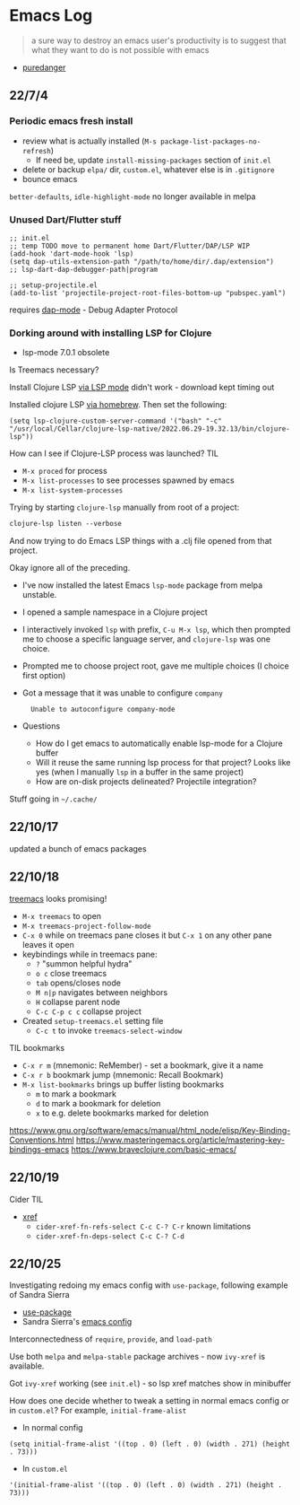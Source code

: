 Emacs Log
=========

> a sure way to destroy an emacs user's productivity is to suggest that what they want to do is not possible with emacs

- [puredanger](https://twitter.com/puredanger/status/21066226956)


## 22/7/4


### Periodic emacs fresh install

* review what is actually installed (`M-s package-list-packages-no-refresh`)
  * If need be, update `install-missing-packages` section of `init.el`
* delete or backup `elpa/` dir, `custom.el`, whatever else is in `.gitignore`
* bounce emacs

`better-defaults`, `idle-highlight-mode` no longer available in melpa


### Unused Dart/Flutter stuff

``` emacs-lisp
;; init.el
;; temp TODO move to permanent home Dart/Flutter/DAP/LSP WIP
(add-hook 'dart-mode-hook 'lsp)
(setq dap-utils-extension-path "/path/to/home/dir/.dap/extension")
;; lsp-dart-dap-debugger-path|program

;; setup-projectile.el
(add-to-list 'projectile-project-root-files-bottom-up "pubspec.yaml")
```

requires [dap-mode](https://github.com/emacs-lsp/dap-mode) - Debug Adapter Protocol

### Dorking around with installing LSP for Clojure


* lsp-mode 7.0.1 obsolete

Is Treemacs necessary?

Install Clojure LSP [via LSP mode](https://emacs-lsp.github.io/lsp-mode/tutorials/clojure-guide/#via-lsp-mode) didn't work - download kept timing out

Installed clojure LSP [via homebrew](https://github.com/clojure-lsp/clojure-lsp/blob/master/docs/installation.md#homebrew-macos-and-linux). Then set the following:

``` emacs-lisp
(setq lsp-clojure-custom-server-command '("bash" "-c" "/usr/local/Cellar/clojure-lsp-native/2022.06.29-19.32.13/bin/clojure-lsp"))
```

How can I see if Clojure-LSP process was launched? TIL

* `M-x proced` for process
* `M-x list-processes` to see processes spawned by emacs
* `M-x list-system-processes`

Trying by starting `clojure-lsp` manually from root of a project:

``` clojure
clojure-lsp listen --verbose
```

And now trying to do Emacs LSP things with a .clj file opened from that project.

Okay ignore all of the preceding.

* I've now installed the latest Emacs `lsp-mode` package from melpa unstable.
* I opened a sample namespace in a Clojure project
* I interactively invoked `lsp` with prefix, `C-u M-x lsp`, which then prompted me to choose a specific language server, and `clojure-lsp` was one choice.
* Prompted me to choose project root, gave me multiple choices (I choice first option)
* Got a message that it was unable to configure `company`

        Unable to autoconfigure company-mode

* Questions
  * How do I get emacs to automatically enable lsp-mode for a Clojure buffer
  * Will it reuse the same running lsp process for that project? Looks like yes (when I manually `lsp` in a buffer in the same project)
  * How are on-disk projects delineated? Projectile integration?

Stuff going in `~/.cache/`


## 22/10/17

updated a bunch of emacs packages


## 22/10/18

[treemacs](https://github.com/Alexander-Miller/treemacs) looks promising!

* `M-x treemacs` to open
* `M-x treemacs-project-follow-mode`
* `C-x 0` while on treemacs pane closes it but `C-x 1` on any other pane leaves it open
* keybindings while in treemacs pane:
  * `?` "summon helpful hydra"
  * `o c` close treemacs
  * `tab` opens/closes node
  * `M n|p` navigates between neighbors
  * `H` collapse parent node
  * `C-c C-p c c` collapse project
* Created `setup-treemacs.el` setting file
  * `C-c t` to invoke `treemacs-select-window`

TIL bookmarks

* `C-x r m` (mnemonic: ReMember) - set a bookmark, give it a name
* `C-x r b` bookmark jump (mnemonic: Recall Bookmark)
* `M-x list-bookmarks` brings up buffer listing bookmarks
  * `m` to mark a bookmark
  * `d` to mark a bookmark for deletion
  * `x` to e.g. delete bookmarks marked for deletion

https://www.gnu.org/software/emacs/manual/html_node/elisp/Key-Binding-Conventions.html
https://www.masteringemacs.org/article/mastering-key-bindings-emacs
https://www.braveclojure.com/basic-emacs/

## 22/10/19

Cider TIL

* [xref](https://metaredux.com/posts/2019/12/11/hard-cider-find-usages.html)
  * `cider-xref-fn-refs-select C-c C-? C-r` known limitations
  * `cider-xref-fn-deps-select C-c C-? C-d`


## 22/10/25

Investigating redoing my emacs config with `use-package`, following example of Sandra Sierra

* [use-package](https://github.com/jwiegley/use-package)
* Sandra Sierra's [emacs config](https://github.com/stuartsierra/dotfiles/tree/bf224ce71ec7e6434293a650449e6c648c4f2a63/.emacs.d)

Interconnectedness of `require`, `provide`, and `load-path`

Use both `melpa` and `melpa-stable` package archives - now `ivy-xref` is available.

Got `ivy-xref` working (see `init.el`) - so lsp xref matches show in minibuffer

How does one decide whether to tweak a setting in normal emacs config or in `custom.el`? For example, `initial-frame-alist`

* In normal config

``` emacs-lisp
(setq initial-frame-alist '((top . 0) (left . 0) (width . 271) (height . 73)))
```

* In `custom.el`

``` emacs-lisp
'(initial-frame-alist '((top . 0) (left . 0) (width . 271) (height . 73)))
```
